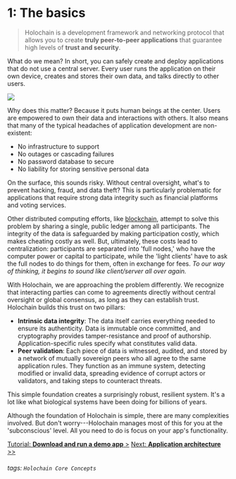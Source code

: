 # 1: The basics

> Holochain is a development framework and networking protocol that allows you to create **truly peer-to-peer applications** that guarantee high levels of **trust and security**.

What do we mean? In short, you can safely create and deploy applications that do not use a central server.  Every user runs the application on their own device, creates and stores their own data, and talks directly to other users.

![](https://i.imgur.com/lC0Ylue.png)


Why does this matter? Because it puts human beings at the center. Users are empowered to own their data and interactions with others. It also means that many of the typical headaches of application development are non-existent:

* No infrastructure to support
* No outages or cascading failures
* No password database to secure
* No liability for storing sensitive personal data

On the surface, this sounds risky. Without central oversight, what's to prevent hacking, fraud, and data theft? This is particularly problematic for applications that require strong data integrity such as financial platforms and voting services.

Other distributed computing efforts, like [blockchain](https://en.wikipedia.org/wiki/Blockchain), attempt to solve this problem by sharing a single, public ledger among all participants. The integrity of the data is safeguarded by making participation costly, which makes cheating costly as well. But, ultimately, these costs lead to centralization: participants are separated into 'full nodes,' who have the computer power or capital to participate, while the 'light clients' have to ask the full nodes to do things for them, often in exchange for fees. _To our way of thinking, it begins to sound like client/server all over again._

With Holochain, we are approaching the problem differently. We recognize that interacting parties can come to agreements directly without central oversight or global consensus, as long as they can establish trust. Holochain builds this trust on two pillars:

* **Intrinsic data integrity**: The data itself carries everything needed to ensure its authenticity. Data is immutable once committed, and cryptography provides tamper-resistance and proof of authorship. Application-specific rules specify what constitutes valid data.
* **Peer validation**: Each piece of data is witnessed, audited, and stored by a network of mutually sovereign peers who all agree to the same application rules. They function as an immune system, detecting modified or invalid data, spreading evidence of corrupt actors or validators, and taking steps to counteract threats.

This simple foundation creates a surprisingly robust, resilient system. It's a lot like what biological systems have been doing for billions of years.

Although the foundation of Holochain is simple, there are many complexities involved. But don't worry---Holochain manages most of this for you at the 'subconscious' level. All you need to do is focus on your app's functionality.

[Tutorial: **Download and run a demo app** >](#)
[Next: **Application architecture** >>](../2_application_architecture)

###### tags: `Holochain Core Concepts`
